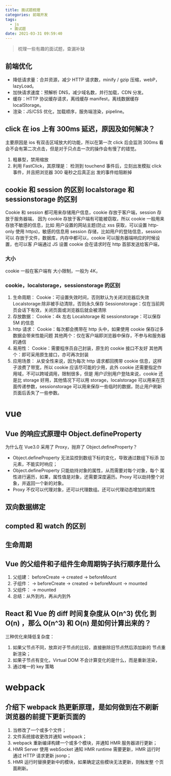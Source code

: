 ```yaml
---
title: 面试题梳理
categories: 前端开发
tags:
  - js
  - 面试题
date: 2021-03-31 09:59:40
---
```


> 梳理一些有趣的面试题，查漏补缺

## 前端优化

- 降低请求量：合并资源，减少 HTTP 请求数，minify / gzip 压缩，webP，lazyLoad。
- 加快请求速度：预解析 DNS，减少域名数，并行加载，CDN 分发。
- 缓存：HTTP 协议缓存请求，离线缓存 manifest，离线数据缓存 localStorage。
- 渲染：JS/CSS 优化，加载顺序，服务端渲染，pipeline。

## click 在 ios 上有 300ms 延迟，原因及如何解决？

主要原因是 ios 有双击区域放大的功能，所以在第一次 click 后会监测 300ms 看会不会有第二次点击，但是对于只点击一次的操作会有慢了的错觉。

1. 粗暴型，禁用缩放 <meta name="viewport" content="width=device-width, user-scalable=no">
2. 利用 FastClick，其原理是： 检测到 touchend 事件后，立刻出发模拟 click 事件，并且把浏览器 300 毫秒之后真正出 发的事件给阻断掉

## cookie 和 session 的区别 localstorage 和 sessionstorage 的区别

Cookie 和 session 都可用来存储用户信息，cookie 存放于客户端，session 存放于服务器端， 因为 cookie 存放于客户端有可能被窃取，所以 cookie 一般用来存放不敏感的信息，比如 用户设置的网站主题(防止 xss 获取，可以设置 http-only 使用 https)，敏感的信息用 session 存储，比如用户的登陆信息，session 可以 存放于文件，数据库，内存中都可以，cookie 可以服务器端响应的时候设置，也可以客 户端通过 JS 设置
cookie 会在请求时在 http 首部发送给客户端，

### 大小

cookie 一般在客户端有 大小限制，一般为 4K，

### cookie，localstorage，sessionstorage 的区别

1. 生命周期： Cookie：可设置失效时间，否则默认为关闭浏览器后失效 Localstorage:除非被手动清除，否则永久保存 Sessionstorage：仅在当前网页会话下有效，关闭页面或浏览器后就会被清除
2. 存放数据： Cookie：4k 左右 Localstorage 和 sessionstorage：可以保存 5M 的信息
3. http 请求： Cookie：每次都会携带在 http 头中，如果使用 cookie 保存过多数据会带来性能问题 其他两个：仅在客户端即浏览器中保存，不参与和服务器的通信
4. 易用性： Cookie：需要程序员自己封装，原生的 cookie 接口不友好 其他两个：即可采用原生接口，亦可再次封装
5. 应用场景： 从安全性来说，因为每次 http 请求都回携带 cookie 信息，这样子浪费了带宽，所以 cookie 应该尽可能的少用，此外 cookie 还需要指定作用域，不可以跨域调用，限制很多，但是 用户识别用户登陆来说，cookie 还是比 storage 好用，其他情况下可以用 storage，localstorage 可以用来在页面传递参数，sessionstorage 可以用来保存一些临时的数据，防止用户刷新 页面后丢失了一些参数。

# vue

## Vue 的响应式原理中 Object.defineProperty

为什么在 Vue3.0 采用了 Proxy，抛弃了 Object.defineProperty？

- Object.defineProperty 无法监控到数组下标的变化，导致通过数组下标添 加元素，不能实时响应；
- Object.defineProperty 只能劫持对象的属性，从而需要对每个对象，每个 属性进行遍历，如果，属性值是对象，还需要深度遍历。Proxy 可以劫持整个对 象，并返回一个新的对象。
- Proxy 不仅可以代理对象，还可以代理数组。还可以代理动态增加的属性

## 双向数据绑定

## compted 和 watch 的区别

## 生命周期

## Vue 的父组件和子组件生命周期钩子执行顺序是什么

1. 父组建： beforeCreate -> created -> beforeMount
2. 子组件： -> beforeCreate -> created -> beforeMount -> mounted
3. 父组件： -> mounted
4. 总结：从外到内，再从内到外

## React 和 Vue 的 diff 时间复杂度从 O(n^3) 优化 到 O(n) ，那么 O(n^3) 和 O(n) 是如何计算出来的？

三种优化来降低复杂度：

1. 如果父节点不同，放弃对子节点的比较，直接删除旧节点然后添加新的 节点重新渲染；
2. 如果子节点有变化，Virtual DOM 不会计算变化的是什么，而是重新渲染，
3. 通过唯一的 key 策略

# webpack

## 介绍下 webpack 热更新原理，是如何做到在不刷新 浏览器的前提下更新页面的

1. 当修改了一个或多个文件；
2. 文件系统接收更改并通知 webpack；
3. webpack 重新编译构建一个或多个模块，并通知 HMR 服务器进行更新；
4. HMR Server 使用 webSocket 通知 HMR runtime 需要更新，HMR 运行时 通过 HTTP 请求更新 jsonp；
5. HMR 运行时替换更新中的模块，如果确定这些模块无法更新，则触发整 个页面刷新。
